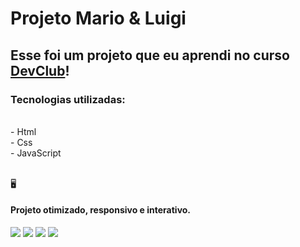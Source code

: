 <h1>Projeto Mario & Luigi</h1>

<h2>Esse foi um projeto que eu aprendi no curso <a href="https://rodolfomori.com.br/devclub">DevClub</a>!</h2>
<h3>Tecnologias utilizadas:</h3>
<br>
  - Html 
<br>
  - Css
<br>
  - JavaScript
<br>
<br>

&#128421;
<h4>Projeto otimizado, responsivo e interativo.</h4>

<img src="https://github.com/Thaisa-R/Projeto-Mario---Luigi/assets/145076559/912ea41a-6d6c-4b2e-b2ed-20da66aacd41"/>
<img src="https://github.com/Thaisa-R/Projeto-Mario---Luigi/assets/145076559/782353a3-1e9a-4d8a-91fb-505eaff27d4e"/>
<img src="https://github.com/Thaisa-R/Projeto-Mario---Luigi/assets/145076559/2434d19f-d86f-4ad9-ac20-cc5d9edd357a"/>
<img src="https://github.com/Thaisa-R/Projeto-Mario---Luigi/assets/145076559/8942eb9b-1b70-4c45-b312-10f5eae1283c"/>

